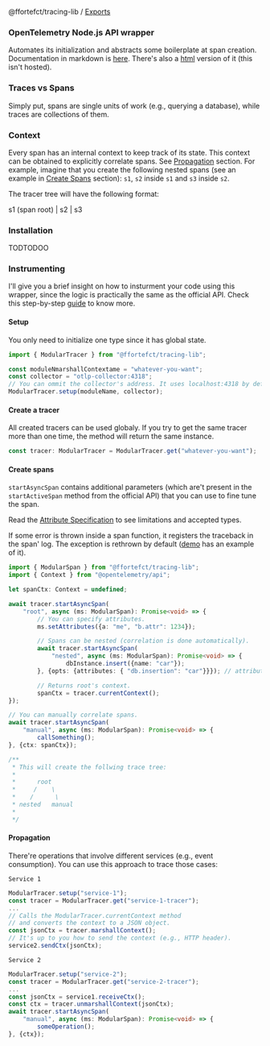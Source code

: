 @ffortefct/tracing-lib / [Exports](modules.md)

### OpenTelemetry Node.js API wrapper

Automates its initialization and abstracts some boilerplate at span creation.
Documentation in markdown is [here](docs/markdown/modules.md). There's also a [html](docs/html) version of it (this isn't hosted). 

### Traces vs Spans

Simply put, spans are single units of work (e.g., querying a database), while traces are collections of them.

### Context

Every span has an internal context to keep track of its state. This context can be obtained to explicitly correlate spans. See [Propagation](#propagation) section.
For example, imagine that you create the following nested spans (see an example in [Create Spans](#create-spans) section): `s1`, `s2` inside `s1` and `s3` inside `s2`.

The tracer tree will have the following format:

s1 (span root)
|
s2
|
s3

### Installation

TODTODOO

### Instrumenting

I'll give you a brief insight on how to insturment your code using this wrapper, since the logic is practically the same as the official API.
Check this step-by-step [guide](https://opentelemetry.io/docs/instrumentation/js/manual/) to know more.

#### Setup

You only need to initialize one type since it has global state.

```typescript
import { ModularTracer } from "@ffortefct/tracing-lib";

const moduleNmarshallContextame = "whatever-you-want";
const collector = "otlp-collector:4318";
// You can ommit the collector's address. It uses localhost:4318 by default.
ModularTracer.setup(moduleName, collector);
```

#### Create a tracer 

All created tracers can be used globaly. If you try to get the same tracer more than one time, the method will return the same instance.

```typescript
const tracer: ModularTracer = ModularTracer.get("whatever-you-want");
```

#### Create spans

`startAsyncSpan` contains additional parameters (which are't present in the `startActiveSpan` method from the official API) that you can use to fine tune the span.

Read the [Attribute Specification](https://opentelemetry.io/docs/specs/otel/common/) to see limitations and accepted types.

If some error is thrown inside a span function, it registers the traceback in the span' log. The exception is rethrown by default ([demo](examples/demo.ts) has an example of it).

```typescript
import { ModularSpan } from "@ffortefct/tracing-lib";
import { Context } from "@opentelemetry/api";

let spanCtx: Context = undefined;

await tracer.startAsyncSpan(
    "root", async (ms: ModularSpan): Promise<void> => {
        // You can specify attributes.
        ms.setAttributes({a: "me", "b.attr": 1234});

        // Spans can be nested (correlation is done automatically).
        await tracer.startAsyncSpan(
            "nested", async (ms: ModularSpan): Promise<void> => {
                dbInstance.insert({name: "car"});
        }, {opts: {attributes: { "db.insertion": "car"}}}); // attributes that are inserted at span creation.

        // Returns root's context.
        spanCtx = tracer.currentContext();
});

// You can manually correlate spans.
await tracer.startAsyncSpan(
    "manual", async (ms: ModularSpan): Promise<void> => {
        callSomething();
}, {ctx: spanCtx});

/** 
 * This will create the follwing trace tree:
 *
 *      root
 *     /    \
 *    /      \
 * nested   manual
 *
 */
```

#### Propagation

There're operations that involve different services (e.g., event consumption). You can use this approach to trace those cases:

`Service 1`

```typescript
ModularTracer.setup("service-1");
const tracer = ModularTracer.get("service-1-tracer");
...
// Calls the ModularTracer.currentContext method 
// and converts the context to a JSON object.
const jsonCtx = tracer.marshallContext();
// It's up to you how to send the context (e.g., HTTP header).
service2.sendCtx(jsonCtx);
```

`Service 2`

```typescript
ModularTracer.setup("service-2");
const tracer = ModularTracer.get("service-2-tracer");
...
const jsonCtx = service1.receiveCtx();
const ctx = tracer.unmarshallContext(jsonCtx);
await tracer.startAsyncSpan(
    "manual", async (ms: ModularSpan): Promise<void> => {
        someOperation();
}, {ctx});
```
